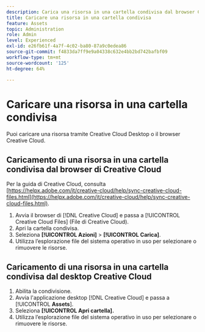 ```yaml
---
description: Carica una risorsa in una cartella condivisa dal browser Creative Cloud o dal desktop Creative Cloud.
title: Caricare una risorsa in una cartella condivisa
feature: Assets
topic: Administration
role: Admin
level: Experienced
exl-id: e26fb61f-4a7f-4c02-ba80-87a9c0edea86
source-git-commit: f4833da7ff9e9a04338c632e4bb2bd742bafbf09
workflow-type: tm+mt
source-wordcount: '125'
ht-degree: 64%

---
```


# Caricare una risorsa in una cartella condivisa

Puoi caricare una risorsa tramite Creative Cloud Desktop o il browser Creative Cloud.

## Caricamento di una risorsa in una cartella condivisa dal browser di Creative Cloud

Per la guida di Creative Cloud, consulta [https://helpx.adobe.com/it/creative-cloud/help/sync-creative-cloud-files.html](https://helpx.adobe.com/it/creative-cloud/help/sync-creative-cloud-files.html).

1. Avvia il browser di [!DNL Creative Cloud] e passa a [!UICONTROL Creative Cloud Files] (File di Creative Cloud).
1. Apri la cartella condivisa.
1. Seleziona **[!UICONTROL Azioni]** > **[!UICONTROL Carica]**.
1. Utilizza l’esplorazione file del sistema operativo in uso per selezionare o rimuovere le risorse.

## Caricamento di una risorsa in una cartella condivisa dal desktop Creative Cloud

1. Abilita la condivisione.
1. Avvia l&#39;applicazione desktop [!DNL Creative Cloud] e passa a [!UICONTROL **Assets**].
1. Seleziona **[!UICONTROL Apri cartella].**
1. Utilizza l’esplorazione file del sistema operativo in uso per selezionare o rimuovere le risorse.
